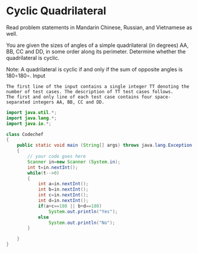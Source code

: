 # Cyclic Quadrilateral
Read problem statements in Mandarin Chinese, Russian, and Vietnamese as well.

You are given the sizes of angles of a simple quadrilateral (in degrees) AA, BB, CC and DD, in some order along its perimeter. Determine whether the quadrilateral is cyclic.

Note: A quadrilateral is cyclic if and only if the sum of opposite angles is 180∘180∘.
Input

    The first line of the input contains a single integer TT denoting the number of test cases. The description of TT test cases follows.
    The first and only line of each test case contains four space-separated integers AA, BB, CC and DD.
```java
import java.util.*;
import java.lang.*;
import java.io.*;

class Codechef
{
	public static void main (String[] args) throws java.lang.Exception
	{
		// your code goes here
		Scanner in=new Scanner (System.in);
	    int t=in.nextInt();
	    while(t-->0)
	    {
	        int a=in.nextInt();
	        int b=in.nextInt();
	        int c=in.nextInt();
	        int d=in.nextInt();
	        if(a+c==180 || b+d==180)
	            System.out.println("Yes");
	        else
	            System.out.println("No");
	    }

	}
}
```
